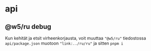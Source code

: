# api

## @w5/ru debug

Kun kehität ja etsit virheenkorjausta, voit muuttaa `"@w5/ru"` tiedostossa `api/package.json` muotoon `"link:../ru/ru"` ja sitten `pnpm i`
